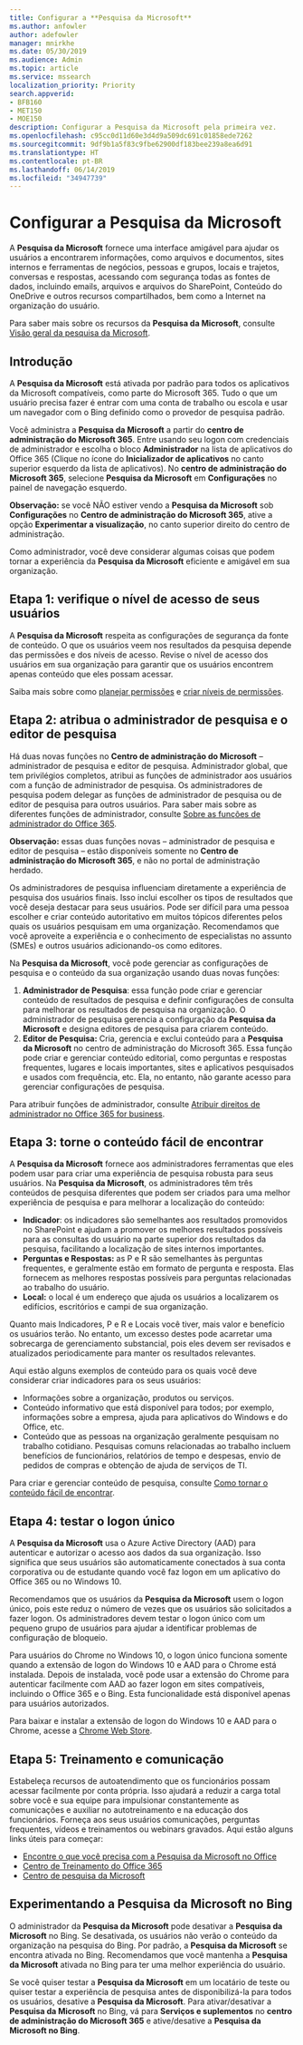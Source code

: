 ```yaml
---
title: Configurar a **Pesquisa da Microsoft**
ms.author: anfowler
author: adefowler
manager: mnirkhe
ms.date: 05/30/2019
ms.audience: Admin
ms.topic: article
ms.service: mssearch
localization_priority: Priority
search.appverid:
- BFB160
- MET150
- MOE150
description: Configurar a Pesquisa da Microsoft pela primeira vez.
ms.openlocfilehash: c95cc0d11d60e3d4d9a509dc691c01858ede7262
ms.sourcegitcommit: 9df9b1a5f83c9fbe62900df183bee239a8ea6d91
ms.translationtype: HT
ms.contentlocale: pt-BR
ms.lasthandoff: 06/14/2019
ms.locfileid: "34947739"
---
```

# <a name="set-up-microsoft-search"></a>Configurar a Pesquisa da Microsoft

A **Pesquisa da Microsoft** fornece uma interface amigável para ajudar os usuários a encontrarem informações, como arquivos e documentos, sites internos e ferramentas de negócios, pessoas e grupos, locais e trajetos, conversas e respostas, acessando com segurança todas as fontes de dados, incluindo emails, arquivos e arquivos do SharePoint, Conteúdo do OneDrive e outros recursos compartilhados, bem como a Internet na organização do usuário.

Para saber mais sobre os recursos da **Pesquisa da Microsoft**, consulte [Visão geral da pesquisa da Microsoft](overview-microsoft-search.md).

## <a name="get-started"></a>Introdução

A **Pesquisa da Microsoft** está ativada por padrão para todos os aplicativos da Microsoft compatíveis, como parte do Microsoft 365. Tudo o que um usuário precisa fazer é entrar com uma conta de trabalho ou escola e usar um navegador com o Bing definido como o provedor de pesquisa padrão.

Você administra a **Pesquisa da Microsoft** a partir do **centro de administração do Microsoft 365**. Entre usando seu logon com credenciais de administrador e escolha o bloco **Administrador** na lista de aplicativos do Office 365 (Clique no ícone do **Inicializador de aplicativos** no canto superior esquerdo da lista de aplicativos). No **centro de administração do Microsoft 365**, selecione **Pesquisa da Microsoft** em **Configurações** no painel de navegação esquerdo. 

**Observação:** se você NÃO estiver vendo a **Pesquisa da Microsoft** sob **Configurações** no **Centro de administração do Microsoft 365**, ative a opção **Experimentar a visualização**, no canto superior direito do centro de administração. 

Como administrador, você deve considerar algumas coisas que podem tornar a experiência da **Pesquisa da Microsoft** eficiente e amigável em sua organização.

## <a name="step-1-check-access-level-of-your-users"></a>Etapa 1: verifique o nível de acesso de seus usuários

A **Pesquisa da Microsoft** respeita as configurações de segurança da fonte de conteúdo. O que os usuários veem nos resultados da pesquisa depende das permissões e dos níveis de acesso. Revise o nível de acesso dos usuários em sua organização para garantir que os usuários encontrem apenas conteúdo que eles possam acessar.

Saiba mais sobre como [planejar permissões](https://docs.microsoft.com/pt-BR/sharepoint/plan-your-permissions-strategy) e [criar níveis de permissões](https://docs.microsoft.com/pt-BR/sharepoint/how-to-create-and-edit-permission-levels).

## <a name="step-2-assign-search-admin-and-search-editor"></a>Etapa 2: atribua o administrador de pesquisa e o editor de pesquisa

Há duas novas funções no **Centro de administração do Microsoft** – administrador de pesquisa e editor de pesquisa.  Administrador global, que tem privilégios completos, atribui as funções de administrador aos usuários com a função de administrador de pesquisa. Os administradores de pesquisa podem delegar as funções de administrador de pesquisa ou de editor de pesquisa para outros usuários. Para saber mais sobre as diferentes funções de administrador, consulte [Sobre as funções de administrador do Office 365](https://docs.microsoft.com/office365/admin/add-users/about-admin-roles?view=o365-worldwide).

**Observação:** essas duas funções novas – administrador de pesquisa e editor de pesquisa – estão disponíveis somente no **Centro de administração do Microsoft 365**, e não no portal de administração herdado. 

Os administradores de pesquisa influenciam diretamente a experiência de pesquisa dos usuários finais. Isso inclui escolher os tipos de resultados que você deseja destacar para seus usuários. Pode ser difícil para uma pessoa escolher e criar conteúdo autoritativo em muitos tópicos diferentes pelos quais os usuários pesquisam em uma organização. Recomendamos que você aproveite a experiência e o conhecimento de especialistas no assunto (SMEs) e outros usuários adicionando-os como editores. 

Na **Pesquisa da Microsoft**, você pode gerenciar as configurações de pesquisa e o conteúdo da sua organização usando duas novas funções:
1. **Administrador de Pesquisa**: essa função pode criar e gerenciar conteúdo de resultados de pesquisa e definir configurações de consulta para melhorar os resultados de pesquisa na organização. O administrador de pesquisa gerencia a configuração da **Pesquisa da Microsoft** e designa editores de pesquisa para criarem conteúdo.
2. **Editor de Pesquisa:** Cria, gerencia e exclui conteúdo para a **Pesquisa da Microsoft** no centro de administração do Microsoft 365. Essa função pode criar e gerenciar conteúdo editorial, como perguntas e respostas frequentes, lugares e locais importantes, sites e aplicativos pesquisados e usados com frequência, etc. Ela, no entanto, não garante acesso para gerenciar configurações de pesquisa.

Para atribuir funções de administrador, consulte [Atribuir direitos de administrador no Office 365 for business](https://docs.microsoft.com/pt-BR/office365/admin/add-users/assign-admin-roles?view=o365-worldwide).

## <a name="step-3-make-content-easy-to-find"></a>Etapa 3: torne o conteúdo fácil de encontrar 

A **Pesquisa da Microsoft** fornece aos administradores ferramentas que eles podem usar para criar uma experiência de pesquisa robusta para seus usuários. Na **Pesquisa da Microsoft**, os administradores têm três conteúdos de pesquisa diferentes que podem ser criados para uma melhor experiência de pesquisa e para melhorar a localização do conteúdo:
- **Indicador**: os indicadores são semelhantes aos resultados promovidos no SharePoint e ajudam a promover os melhores resultados possíveis para as consultas do usuário na parte superior dos resultados da pesquisa, facilitando a localização de sites internos importantes. 
- **Perguntas e Respostas:** as P e R são semelhantes às perguntas frequentes, e geralmente estão em formato de pergunta e resposta. Elas fornecem as melhores respostas possíveis para perguntas relacionadas ao trabalho do usuário.
- **Local:** o local é um endereço que ajuda os usuários a localizarem os edifícios, escritórios e campi de sua organização. 

Quanto mais Indicadores, P e R e Locais você tiver, mais valor e benefício os usuários terão. No entanto, um excesso destes pode acarretar uma sobrecarga de gerenciamento substancial, pois eles devem ser revisados e atualizados periodicamente para manter os resultados relevantes.

Aqui estão alguns exemplos de conteúdo para os quais você deve considerar criar indicadores para os seus usuários:
- Informações sobre a organização, produtos ou serviços.
- Conteúdo informativo que está disponível para todos; por exemplo, informações sobre a empresa, ajuda para aplicativos do Windows e do Office, etc. 
- Conteúdo que as pessoas na organização geralmente pesquisam no trabalho cotidiano. Pesquisas comuns relacionadas ao trabalho incluem benefícios de funcionários, relatórios de tempo e despesas, envio de pedidos de compras e obtenção de ajuda de serviços de TI. 

Para criar e gerenciar conteúdo de pesquisa, consulte [Como tornar o conteúdo fácil de encontrar](make-content-easy-to-find.md).

## <a name="step-4-test-single-sign-on"></a>Etapa 4: testar o logon único
A **Pesquisa da Microsoft** usa o Azure Active Directory (AAD) para autenticar e autorizar o acesso aos dados da sua organização.  Isso significa que seus usuários são automaticamente conectados à sua conta corporativa ou de estudante quando você faz logon em um aplicativo do Office 365 ou no Windows 10.

Recomendamos que os usuários da **Pesquisa da Microsoft** usem o logon único, pois este reduz o número de vezes que os usuários são solicitados a fazer logon. Os administradores devem testar o logon único com um pequeno grupo de usuários para ajudar a identificar problemas de configuração de bloqueio. 

Para usuários do Chrome no Windows 10, o logon único funciona somente quando a extensão de logon do Windows 10 e AAD para o Chrome está instalada. Depois de instalada, você pode usar a extensão do Chrome para autenticar facilmente com AAD ao fazer logon em sites compatíveis, incluindo o Office 365 e o Bing. Esta funcionalidade está disponível apenas para usuários autorizados. 

Para baixar e instalar a extensão de logon do Windows 10 e AAD para o Chrome, acesse a [Chrome Web Store](https://go.microsoft.com/fwlink/?linkid=2090961).

## <a name="step-5-training-and-communication"></a>Etapa 5: Treinamento e comunicação
Estabeleça recursos de autoatendimento que os funcionários possam acessar facilmente por conta própria. Isso ajudará a reduzir a carga total sobre você e sua equipe para impulsionar constantemente as comunicações e auxiliar no autotreinamento e na educação dos funcionários. Forneça aos seus usuários comunicações, perguntas frequentes, vídeos e treinamentos ou webinars gravados. Aqui estão alguns links úteis para começar:
- [Encontre o que você precisa com a Pesquisa da Microsoft no Office](https://support.office.com/article/find-what-you-need-with-microsoft-search-in-office-2457d4d8-48a8-4ad4-ab89-5a0657aa8446?ui=en-US&rs=en-US&ad=US)
- [Centro de Treinamento do Office 365](https://support.office.com/office-training-center)
- 
  [Centro de pesquisa da Microsoft](https://support.office.com/pt-BR/article/-working-title-microsoft-search-center-b8bf5a2c-7515-40a9-9a6a-b8ed382c86bc?ui=en-US&rs=en-US&ad=US)

## <a name="trying-out-microsoft-search-in-bing"></a>Experimentando a **Pesquisa da Microsoft** no Bing 
O administrador da **Pesquisa da Microsoft** pode desativar a **Pesquisa da Microsoft** no Bing. Se desativada, os usuários não verão o conteúdo da organização na pesquisa do Bing. Por padrão, a **Pesquisa da Microsoft** se encontra ativada no Bing. Recomendamos que você mantenha a **Pesquisa da Microsoft** ativada no Bing para ter uma melhor experiência do usuário. 

Se você quiser testar a **Pesquisa da Microsoft** em um locatário de teste ou quiser testar a experiência de pesquisa antes de disponibilizá-la para todos os usuários, desative a **Pesquisa da Microsoft**.
Para ativar/desativar a **Pesquisa da Microsoft** no Bing, vá para **Serviços e suplementos** no **centro de administração do Microsoft 365** e ative/desative a **Pesquisa da Microsoft no Bing**.

